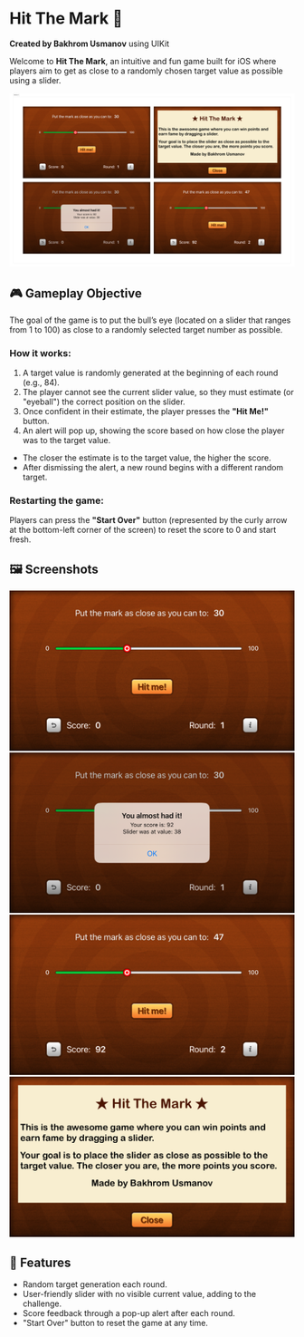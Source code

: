# Hit The Mark 🎯
**Created by Bakhrom Usmanov** using UIKit

Welcome to **Hit The Mark**, an intuitive and fun game built for iOS where players aim to get as close to a randomly chosen target value as possible using a slider.

![Simulator Screenshot 1](Simulator%20Screenshot%20-%200.png)

## 🎮 Gameplay Objective

The goal of the game is to put the bull’s eye (located on a slider that ranges from 1 to 100) as close to a randomly selected target number as possible. 

### How it works:
1. A target value is randomly generated at the beginning of each round (e.g., 84).
2. The player cannot see the current slider value, so they must estimate (or "eyeball") the correct position on the slider.
3. Once confident in their estimate, the player presses the **"Hit Me!"** button.
4. An alert will pop up, showing the score based on how close the player was to the target value.

- The closer the estimate is to the target value, the higher the score.
- After dismissing the alert, a new round begins with a different random target.

### Restarting the game:
Players can press the **"Start Over"** button (represented by the curly arrow at the bottom-left corner of the screen) to reset the score to 0 and start fresh.

## 🖼️ Screenshots
![Simulator Screenshot 1](Simulator%20Screenshot%20-%201.png)
![Simulator Screenshot 2](Simulator%20Screenshot%20-%202.png)
![Simulator Screenshot 3](Simulator%20Screenshot%20-%203.png)
![Simulator Screenshot 4](Simulator%20Screenshot%20-%204.png)

## 🚀 Features
- Random target generation each round.
- User-friendly slider with no visible current value, adding to the challenge.
- Score feedback through a pop-up alert after each round.
- "Start Over" button to reset the game at any time.
